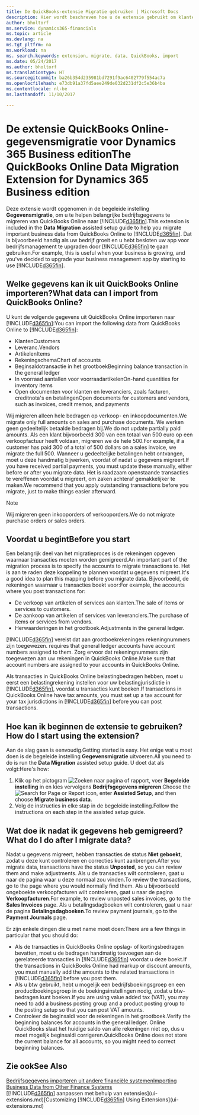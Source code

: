 ```yaml
---
title: De QuickBooks-extensie Migratie gebruiken | Microsoft Docs
description: Hier wordt beschreven hoe u de extensie gebruikt om klanten, leveranciers, artikelen en rekeningen van QuickBooks Online naar Dynamics 365 te migreren.
author: bholtorf
ms.service: dynamics365-financials
ms.topic: article
ms.devlang: na
ms.tgt_pltfrm: na
ms.workload: na
ms. search.keywords: extension, migrate, data, QuickBooks, import
ms.date: 05/24/2017
ms.author: bholtorf
ms.translationtype: HT
ms.sourcegitcommit: ba26b354d235981bd7291f9ac6402779f554ac7a
ms.openlocfilehash: e73db91a37fd5aee249de032d231df2c5e36b4ba
ms.contentlocale: nl-be
ms.lasthandoff: 11/10/2017

---
```


# <a name="the-quickbooks-online-data-migration-extension-for-dynamics-365-business-edition"></a><span data-ttu-id="ab9ae-103">De extensie QuickBooks Online-gegevensmigratie voor Dynamics 365 Business edition</span><span class="sxs-lookup"><span data-stu-id="ab9ae-103">The QuickBooks Online Data Migration Extension for Dynamics 365 Business edition</span></span>
<span data-ttu-id="ab9ae-104">Deze extensie wordt opgenomen in de begeleide instelling **Gegevensmigratie**, om u te helpen belangrijke bedrijfsgegevens te migreren van QuickBooks Online naar [!INCLUDE[d365fin](includes/d365fin_md.md)].</span><span class="sxs-lookup"><span data-stu-id="ab9ae-104">This extension is included in the **Data Migration** assisted setup guide to help you migrate important business data from QuickBooks Online to [!INCLUDE[d365fin](includes/d365fin_md.md)].</span></span> <span data-ttu-id="ab9ae-105">Dat is bijvoorbeeld handig als uw bedrijf groeit en u hebt besloten uw app voor bedrijfsmanagement te upgraden door [!INCLUDE[d365fin](includes/d365fin_md.md)] te gaan gebruiken.</span><span class="sxs-lookup"><span data-stu-id="ab9ae-105">For example, this is useful when your business is growing, and you've decided to upgrade your business management app by starting to use [!INCLUDE[d365fin](includes/d365fin_md.md)].</span></span>

## <a name="what-data-can-i-import-from-quickbooks-online"></a><span data-ttu-id="ab9ae-106">Welke gegevens kan ik uit QuickBooks Online importeren?</span><span class="sxs-lookup"><span data-stu-id="ab9ae-106">What data can I import from QuickBooks Online?</span></span>
<span data-ttu-id="ab9ae-107">U kunt de volgende gegevens uit QuickBooks Online importeren naar [!INCLUDE[d365fin](includes/d365fin_md.md)]:</span><span class="sxs-lookup"><span data-stu-id="ab9ae-107">You can import the following data from QuickBooks Online to [!INCLUDE[d365fin](includes/d365fin_md.md)]:</span></span>  

* <span data-ttu-id="ab9ae-108">Klanten</span><span class="sxs-lookup"><span data-stu-id="ab9ae-108">Customers</span></span>
* <span data-ttu-id="ab9ae-109">Leveranc.</span><span class="sxs-lookup"><span data-stu-id="ab9ae-109">Vendors</span></span>
* <span data-ttu-id="ab9ae-110">Artikelen</span><span class="sxs-lookup"><span data-stu-id="ab9ae-110">Items</span></span>
* <span data-ttu-id="ab9ae-111">Rekeningschema</span><span class="sxs-lookup"><span data-stu-id="ab9ae-111">Chart of accounts</span></span>
* <span data-ttu-id="ab9ae-112">Beginsaldotransactie in het grootboek</span><span class="sxs-lookup"><span data-stu-id="ab9ae-112">Beginning balance transaction in the general ledger</span></span>
* <span data-ttu-id="ab9ae-113">In voorraad aantallen voor voorraadartikelen</span><span class="sxs-lookup"><span data-stu-id="ab9ae-113">On-hand quantities for inventory items</span></span>
* <span data-ttu-id="ab9ae-114">Open documenten voor klanten en leveranciers, zoals facturen, creditnota's en betalingen</span><span class="sxs-lookup"><span data-stu-id="ab9ae-114">Open documents for customers and vendors, such as invoices, credit memos, and payments</span></span>

<span data-ttu-id="ab9ae-115">Wij migreren alleen hele bedragen op verkoop- en inkoopdocumenten.</span><span class="sxs-lookup"><span data-stu-id="ab9ae-115">We migrate only full amounts on sales and purchase documents.</span></span> <span data-ttu-id="ab9ae-116">We werken geen gedeeltelijk betaalde bedragen bij.</span><span class="sxs-lookup"><span data-stu-id="ab9ae-116">We do not update partially paid amounts.</span></span> <span data-ttu-id="ab9ae-117">Als een klant bijvoorbeeld 300 van een totaal van 500 euro op een verkoopfactuur heeft voldaan, migreren we de hele 500.</span><span class="sxs-lookup"><span data-stu-id="ab9ae-117">For example, if a customer has paid 300 of a total of 500 dollars on a sales invoice, we migrate the full 500.</span></span> <span data-ttu-id="ab9ae-118">Wanneer u gedeeltelijke betalingen hebt ontvangen, moet u deze handmatig bijwerken, voordat of nadat u gegevens migreert.</span><span class="sxs-lookup"><span data-stu-id="ab9ae-118">If you have received partial payments, you must update these manually, either before or after you migrate data.</span></span> <span data-ttu-id="ab9ae-119">Het is raadzaam openstaande transacties te vereffenen voordat u migreert, om zaken achteraf gemakkelijker te maken.</span><span class="sxs-lookup"><span data-stu-id="ab9ae-119">We recommend that you apply outstanding transactions before you migrate, just to make things easier afterward.</span></span>

> [!NOTE]  
>   <span data-ttu-id="ab9ae-120">Wij migreren geen inkooporders of verkooporders.</span><span class="sxs-lookup"><span data-stu-id="ab9ae-120">We do not migrate purchase orders or sales orders.</span></span>

## <a name="before-you-start"></a><span data-ttu-id="ab9ae-121">Voordat u begint</span><span class="sxs-lookup"><span data-stu-id="ab9ae-121">Before you start</span></span>
<span data-ttu-id="ab9ae-122">Een belangrijk deel van het migratieproces is de rekeningen opgeven waarnaar transacties moeten worden gemigreerd.</span><span class="sxs-lookup"><span data-stu-id="ab9ae-122">An important part of the migration process is to specify the accounts to migrate transactions to.</span></span> <span data-ttu-id="ab9ae-123">Het is aan te raden deze koppeling te plannen voordat u gegevens migreert.</span><span class="sxs-lookup"><span data-stu-id="ab9ae-123">It's a good idea to plan this mapping before you migrate data.</span></span> <span data-ttu-id="ab9ae-124">Bijvoorbeeld, de rekeningen waarnaar u transacties boekt voor:</span><span class="sxs-lookup"><span data-stu-id="ab9ae-124">For example, the accounts where you post transactions for:</span></span>  

* <span data-ttu-id="ab9ae-125">De verkoop van artikelen of services aan klanten.</span><span class="sxs-lookup"><span data-stu-id="ab9ae-125">The sale of items or services to customers.</span></span>
* <span data-ttu-id="ab9ae-126">De aankoop van artikelen of services van leveranciers.</span><span class="sxs-lookup"><span data-stu-id="ab9ae-126">The purchase of items or services from vendors.</span></span>  
* <span data-ttu-id="ab9ae-127">Herwaarderingen in het grootboek.</span><span class="sxs-lookup"><span data-stu-id="ab9ae-127">Adjustments in the general ledger.</span></span>  

[!INCLUDE[d365fin](includes/d365fin_md.md)]<span data-ttu-id="ab9ae-128"> vereist dat aan grootboekrekeningen rekeningnummers zijn toegewezen.</span><span class="sxs-lookup"><span data-stu-id="ab9ae-128"> requires that general ledger accounts have account numbers assigned to them.</span></span> <span data-ttu-id="ab9ae-129">Zorg ervoor dat rekeningnummers zijn toegewezen aan uw rekeningen in QuickBooks Online.</span><span class="sxs-lookup"><span data-stu-id="ab9ae-129">Make sure that account numbers are assigned to your accounts in QuickBooks Online.</span></span>

<span data-ttu-id="ab9ae-130">Als transacties in QuickBooks Online belastingbedragen hebben, moet u eerst een belastingrekening instellen voor uw belastingjurisdictie in [!INCLUDE[d365fin](includes/d365fin_md.md)], voordat u transacties kunt boeken.</span><span class="sxs-lookup"><span data-stu-id="ab9ae-130">If transactions in QuickBooks Online have tax amounts, you must set up a tax account for your tax jurisdictions in [!INCLUDE[d365fin](includes/d365fin_md.md)] before you can post transactions.</span></span>

## <a name="how-do-i-start-using-the-extension"></a><span data-ttu-id="ab9ae-131">Hoe kan ik beginnen de extensie te gebruiken?</span><span class="sxs-lookup"><span data-stu-id="ab9ae-131">How do I start using the extension?</span></span>
<span data-ttu-id="ab9ae-132">Aan de slag gaan is eenvoudig.</span><span class="sxs-lookup"><span data-stu-id="ab9ae-132">Getting started is easy.</span></span> <span data-ttu-id="ab9ae-133">Het enige wat u moet doen is de begeleide instelling **Gegevensmigratie** uitvoeren.</span><span class="sxs-lookup"><span data-stu-id="ab9ae-133">All you need to do is run the **Data Migration** assisted setup guide.</span></span> <span data-ttu-id="ab9ae-134">U doet dat als volgt:</span><span class="sxs-lookup"><span data-stu-id="ab9ae-134">Here's how:</span></span>

1. <span data-ttu-id="ab9ae-135">Klik op het pictogram ![Zoeken naar pagina of rapport](media/ui-search/search_small.png "pictogram Zoeken naar pagina of rapport"), voer **Begeleide instelling** in en kies vervolgens **Bedrijfsgegevens migreren**.</span><span class="sxs-lookup"><span data-stu-id="ab9ae-135">Choose the ![Search for Page or Report](media/ui-search/search_small.png "Search for Page or Report icon") icon, enter **Assisted Setup**, and then choose **Migrate business data**.</span></span>
2. <span data-ttu-id="ab9ae-136">Volg de instructies in elke stap in de begeleide instelling.</span><span class="sxs-lookup"><span data-stu-id="ab9ae-136">Follow the instructions on each step in the assisted setup guide.</span></span>

## <a name="what-do-i-do-after-i-migrate-data"></a><span data-ttu-id="ab9ae-137">Wat doe ik nadat ik gegevens heb gemigreerd?</span><span class="sxs-lookup"><span data-stu-id="ab9ae-137">What do I do after I migrate data?</span></span>
<span data-ttu-id="ab9ae-138">Nadat u gegevens migreert, hebben transacties de status **Niet geboekt**, zodat u deze kunt controleren en correcties kunt aanbrengen.</span><span class="sxs-lookup"><span data-stu-id="ab9ae-138">After you migrate data, transactions have the status **Unposted**, so you can review them and make adjustments.</span></span> <span data-ttu-id="ab9ae-139">Als u de transacties wilt controleren, gaat u naar de pagina waar u deze normaal zou vinden.</span><span class="sxs-lookup"><span data-stu-id="ab9ae-139">To review the transactions, go to the page where you would normally find them.</span></span> <span data-ttu-id="ab9ae-140">Als u bijvoorbeeld ongeboekte verkoopfacturen wilt controleren, gaat u naar de pagina **Verkoopfacturen**.</span><span class="sxs-lookup"><span data-stu-id="ab9ae-140">For example, to review unposted sales invoices, go to the **Sales Invoices** page.</span></span> <span data-ttu-id="ab9ae-141">Als u betalingsdagboeken wilt controleren, gaat u naar de pagina **Betalingsdagboeken**.</span><span class="sxs-lookup"><span data-stu-id="ab9ae-141">To review payment journals, go to the **Payment Journals** page.</span></span>   

<span data-ttu-id="ab9ae-142">Er zijn enkele dingen die u met name moet doen:</span><span class="sxs-lookup"><span data-stu-id="ab9ae-142">There are a few things in particular that you should do:</span></span>

* <span data-ttu-id="ab9ae-143">Als de transacties in QuickBooks Online opslag- of kortingsbedragen bevatten, moet u de bedragen handmatig toevoegen aan de gerelateerde transacties in [!INCLUDE[d365fin](includes/d365fin_md.md)] voordat u deze boekt.</span><span class="sxs-lookup"><span data-stu-id="ab9ae-143">If the transactions in QuickBooks Online had markup or discount amounts, you must manually add the amounts to the related transactions in [!INCLUDE[d365fin](includes/d365fin_md.md)] before you post them.</span></span>
* <span data-ttu-id="ab9ae-144">Als u btw gebruikt, hebt u mogelijk een bedrijfsboekingsgroep en een productboekingsgroep in de boekingsinstellingen nodig, zodat u btw-bedragen kunt boeken.</span><span class="sxs-lookup"><span data-stu-id="ab9ae-144">If you are using value added tax (VAT), you may need to add a business posting group and a product posting group to the posting setup so that you can post VAT amounts.</span></span>
* <span data-ttu-id="ab9ae-145">Controleer de beginsaldi voor de rekeningen in het grootboek.</span><span class="sxs-lookup"><span data-stu-id="ab9ae-145">Verify the beginning balances for accounts in the general ledger.</span></span> <span data-ttu-id="ab9ae-146">Online QuickBooks slaat het huidige saldo van alle rekeningen niet op, dus u moet mogelijk beginsaldi corrigeren.</span><span class="sxs-lookup"><span data-stu-id="ab9ae-146">QuickBooks Online does not store the current balance for all accounts, so you might need to correct beginning balances.</span></span>

## <a name="see-also"></a><span data-ttu-id="ab9ae-147">Zie ook</span><span class="sxs-lookup"><span data-stu-id="ab9ae-147">See Also</span></span>
[<span data-ttu-id="ab9ae-148">Bedrijfsgegevens importeren uit andere financiële systemen</span><span class="sxs-lookup"><span data-stu-id="ab9ae-148">Importing Business Data from Other Finance Systems</span></span>](upload-data.md)  
<span data-ttu-id="ab9ae-149">[[!INCLUDE[d365fin](includes/d365fin_md.md)] aanpassen met behulp van extensies](ui-extensions.md)</span><span class="sxs-lookup"><span data-stu-id="ab9ae-149">[Customizing [!INCLUDE[d365fin](includes/d365fin_md.md)] Using Extensions](ui-extensions.md)</span></span>  

